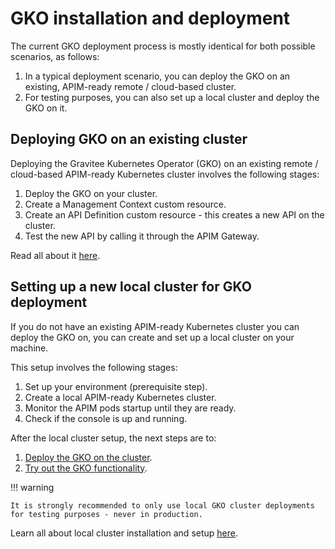 # GKO installation and deployment

The current GKO deployment process is mostly identical for both possible scenarios, as follows:

1. In a typical deployment scenario, you can deploy the GKO on an existing, APIM-ready remote / cloud-based cluster.
2. For testing purposes, you can also set up a local cluster and deploy the GKO on it.

## Deploying GKO on an existing cluster

Deploying the Gravitee Kubernetes Operator (GKO) on an existing remote / cloud-based APIM-ready Kubernetes cluster involves the following stages:

1. Deploy the GKO on your cluster.
2. Create a Management Context custom resource.
3. Create an API Definition custom resource - this creates a new API on the cluster.
4. Test the new API by calling it through the APIM Gateway.

Read all about it [here](apim-kubernetes-operator-installation-cluster.md).

## Setting up a new local cluster for GKO deployment

If you do not have an existing APIM-ready Kubernetes cluster you can deploy the GKO on, you can create and set up a local cluster on your machine.

This setup involves the following stages:

1. Set up your environment (prerequisite step).
2. Create a local APIM-ready Kubernetes cluster.
3. Monitor the APIM pods startup until they are ready.
4. Check if the console is up and running.

After the local cluster setup, the next steps are to:

1. [Deploy the GKO on the cluster](apim-kubernetes-operator-installation-cluster.md).
2. [Try out the GKO functionality](apim-kubernetes-operator-user-guide-play.md).

!!! warning

```
It is strongly recommended to only use local GKO cluster deployments for testing purposes - never in production.
```

Learn all about local cluster installation and setup [here](apim-kubernetes-operator-installation-local.md).
